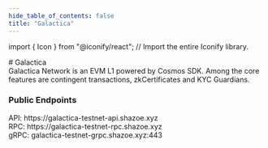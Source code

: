 ```yaml
---
hide_table_of_contents: false
title: "Galactica"
---
```


import { Icon } from "@iconify/react"; // Import the entire Iconify library.

<div className="h1-with-icon icon-galactica">
# Galactica 
</div>
<!-- deskripsi -->
Galactica Network is an EVM L1 powered by Cosmos SDK. Among the core features are contingent transactions, zkCertificates and KYC Guardians.

<!-- Sosmed links -->

<a href="https://galactica.com/"><Icon icon="tabler:world-www" width="35" height="35" /></a>
<a href="https://x.com/GalacticaNet"><Icon icon="ri:twitter-x-fill" width="35" height="35" /></a>
<a href="https://discord.gg/galactica"><Icon icon="bi:discord" width="35" height="35" /></a>
<a href="https://explorer.shazoe.xyz/galactica-testnet"><Icon icon="meteor-icons:search" width="35" height="35" /></a>

<!-- Endpouints -->

### Public Endpoints <Icon icon="ic:round-lens" width="24" height="24" className="endpoints-offline"/>

<div className="endpoints">API: https://galactica-testnet-api.shazoe.xyz</div>
<div className="endpoints">RPC: https://galactica-testnet-rpc.shazoe.xyz</div>
<div className="endpoints">gRPC: galactica-testnet-grpc.shazoe.xyz:443</div>
